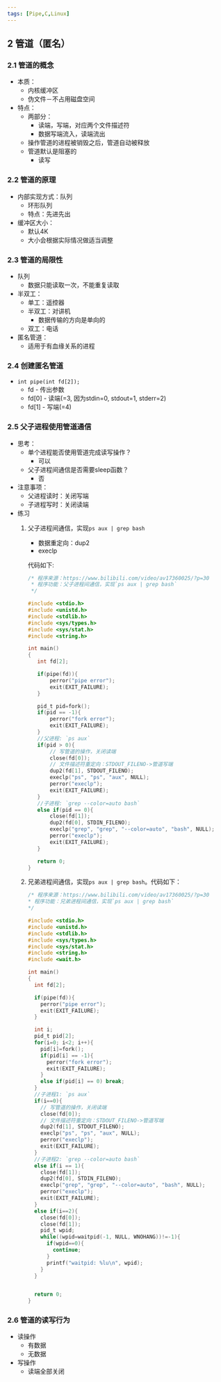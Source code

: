 ```yaml
---
tags: [Pipe,C,Linux]
---
```


## 2 管道（匿名）

### 2.1 管道的概念
* 本质：
  * 内核缓冲区
  * 伪文件－不占用磁盘空间
* 特点：
  * 两部分：
    * 读端，写端，对应两个文件描述符
	* 数据写端流入，读端流出
  * 操作管道的进程被销毁之后，管道自动被释放
  * 管道默认是阻塞的
    * 读写

### 2.2 管道的原理
* 内部实现方式：队列
  * 环形队列
  * 特点：先进先出
* 缓冲区大小：
  * 默认4K
  * 大小会根据实际情况做适当调整

### 2.3 管道的局限性
* 队列
  * 数据只能读取一次，不能重复读取
* 半双工：
  * 单工：遥控器
  * 半双工：对讲机
    * 数据传输的方向是单向的
  * 双工：电话
* 匿名管道：
  * 适用于有血缘关系的进程

### 2.4 创建匿名管道
* `int pipe(int fd[2]);`
  * fd - 传出参数
  * fd[0] - 读端(=3, 因为stdin=0, stdout=1, stderr=2)
  * fd[1] - 写端(=4)

### 2.5 父子进程使用管道通信
* 思考：
  * 单个进程能否使用管道完成读写操作？
    * 可以
  * 父子进程间通信是否需要sleep函数？
    * 否
* 注意事项：
  * 父进程读时：关闭写端
  * 子进程写时：关闭读端
* 练习
  1. 父子进程间通信，实现`ps aux | grep bash`
     * 数据重定向：dup2
     * execlp
  
     代码如下:

     ```c
     /* 程序来源：https://www.bilibili.com/video/av17360025/?p=30
      * 程序功能：父子进程间通信，实现`ps aux | grep bash`
      */
     
     #include <stdio.h>
     #include <unistd.h>
     #include <stdlib.h>
     #include <sys/types.h>
     #include <sys/stat.h>
     #include <string.h>
     
     int main()
     {
     	int fd[2];
     
     	if(pipe(fd)){
     		perror("pipe error");
     		exit(EXIT_FAILURE);
     	}
     
     	pid_t pid=fork();
     	if(pid == -1){
     		perror("fork error");
     		exit(EXIT_FAILURE);
     	}
     	//父进程: `ps aux`
     	if(pid > 0){
     		// 写管道的操作，关闭读端
     		close(fd[0]);
     		// 文件描述符重定向：STDOUT_FILENO->管道写端
     		dup2(fd[1], STDOUT_FILENO);
     		execlp("ps", "ps", "aux", NULL);
     		perror("execlp");
     		exit(EXIT_FAILURE);
     	}
     	//子进程: `grep --color=auto bash`
     	else if(pid == 0){
     		close(fd[1]);
     		dup2(fd[0], STDIN_FILENO);
     		execlp("grep", "grep", "--color=auto", "bash", NULL);
     		perror("execlp");
     		exit(EXIT_FAILURE);
     	}
     
     	return 0;
     }
     ```

  2. 兄弟进程间通信，实现`ps aux | grep bash`。代码如下：

     ```c
     /* 程序来源：https://www.bilibili.com/video/av17360025/?p=30
     * 程序功能：兄弟进程间通信，实现`ps aux | grep bash`
     */

     #include <stdio.h>
     #include <unistd.h>
     #include <stdlib.h>
     #include <sys/types.h>
     #include <sys/stat.h>
     #include <string.h>
     #include <wait.h>

     int main()
     {
       int fd[2];

       if(pipe(fd)){
         perror("pipe error");
         exit(EXIT_FAILURE);
       }

       int i;
       pid_t pid[2];
       for(i=0; i<2; i++){
         pid[i]=fork();
         if(pid[i] == -1){
           perror("fork error");
           exit(EXIT_FAILURE);
         }
         else if(pid[i] == 0) break;
       }
       //子进程1: `ps aux`
       if(i==0){
         // 写管道的操作，关闭读端
         close(fd[0]);
         // 文件描述符重定向：STDOUT_FILENO->管道写端
         dup2(fd[1], STDOUT_FILENO);
         execlp("ps", "ps", "aux", NULL);
         perror("execlp");
         exit(EXIT_FAILURE);
       }
       //子进程2: `grep --color=auto bash`
       else if(i == 1){
         close(fd[1]);
         dup2(fd[0], STDIN_FILENO);
         execlp("grep", "grep", "--color=auto", "bash", NULL);
         perror("execlp");
         exit(EXIT_FAILURE);
       }
       else if(i==2){
         close(fd[0]);
         close(fd[1]);
         pid_t wpid;
         while((wpid=waitpid(-1, NULL, WNOHANG))!=-1){
           if(wpid==0){
             continue;
           }
           printf("waitpid: %lu\n", wpid);
         }
       }


       return 0;
     }
     ```
 
### 2.6 管道的读写行为
* 读操作
  * 有数据
  * 无数据
* 写操作
  * 读端全部关闭
  